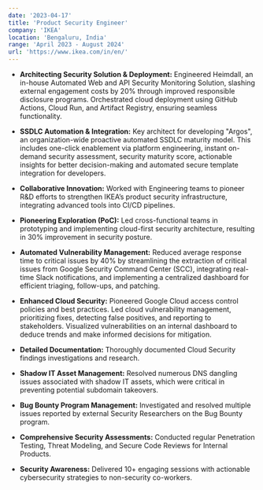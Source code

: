 ```yaml
---
date: '2023-04-17'
title: 'Product Security Engineer'
company: 'IKEA'
location: 'Bengaluru, India'
range: 'April 2023 - August 2024'
url: 'https://www.ikea.com/in/en/'
---
```


- **Architecting Security Solution & Deployment:** Engineered Heimdall, an in-house Automated Web and API Security Monitoring Solution, slashing external engagement costs by 20% through improved responsible disclosure programs. Orchestrated cloud deployment using GitHub Actions, Cloud Run, and Artifact Registry, ensuring seamless functionality.

- **SSDLC Automation & Integration:** Key architect for developing "Argos", an organization-wide proactive automated SSDLC maturity model. This includes one-click enablement via platform engineering, instant on-demand security assessment, security maturity score, actionable insights for better decision-making and automated secure template integration for developers.

- **Collaborative Innovation:** Worked with Engineering teams to pioneer R&D efforts to strengthen IKEA’s product security infrastructure, integrating advanced tools into CI/CD pipelines.

- **Pioneering Exploration (PoC):** Led cross-functional teams in prototyping and implementing cloud-first security architecture, resulting in 30% improvement in security posture.

- **Automated Vulnerability Management:** Reduced average response time to critical issues by 40% by streamlining the extraction of critical issues from Google Security Command Center (SCC), integrating real-time Slack notifications, and implementing a centralized dashboard for efficient triaging, follow-ups, and patching.

- **Enhanced Cloud Security:** Pioneered Google Cloud access control policies and best practices. Led cloud vulnerability management, prioritizing fixes, detecting false positives, and reporting to stakeholders. Visualized vulnerabilities on an internal dashboard to deduce trends and make informed decisions for mitigation.

- **Detailed Documentation:** Thoroughly documented Cloud Security findings investigations and research.

- **Shadow IT Asset Management:** Resolved numerous DNS dangling issues associated with shadow IT assets, which were critical in preventing potential subdomain takeovers.

- **Bug Bounty Program Management:** Investigated and resolved multiple issues reported by external Security Researchers on the Bug Bounty program.

- **Comprehensive Security Assessments:** Conducted regular Penetration Testing, Threat Modeling, and Secure Code Reviews for Internal Products.

- **Security Awareness:** Delivered 10+ engaging sessions with actionable cybersecurity strategies to non-security co-workers.
